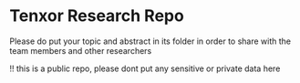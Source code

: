 # Tenxor Research Repo

Please do put your topic and abstract in its folder in order to share with the team members and other researchers

!! this is a public repo, please dont put any sensitive or private data here
